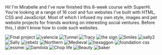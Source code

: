 Hi! I'm Mirabelle and I've now finished this 8-week course with SuperHi. 
You're looking at a range of 16 cool and fun websites I've built with HTML, CSS and JavaScript. 
Most of which I infused my own style, images and pet website projects for friends working on interesting 
social ventures. Before this, I didn't know how to code such websites.

![Final project](https://github.com/user-attachments/assets/f066fd8e-922e-485d-8449-af0917eebbe9)
![valencia](https://github.com/user-attachments/assets/5c08e3fc-58ed-4afe-bcd6-d69d9bef1078)
![Tunnel](https://github.com/user-attachments/assets/ad4cbf33-f711-4e26-a372-d4538d0e7854)
![Tracy](https://github.com/user-attachments/assets/815708f2-b7d4-4129-880c-4f0b9b8b9b30)
![the sign](https://github.com/user-attachments/assets/78f2d49d-7ceb-4128-a115-93a4e531d543)
![Smiles](https://github.com/user-attachments/assets/377632f5-6aba-4025-95cd-12d53b4d8138)
![sally2](https://github.com/user-attachments/assets/0acce81a-5f36-40b8-8ae4-4d143fde9bd6)
![Sally](https://github.com/user-attachments/assets/196a118c-570d-44c7-a085-d1d519a6349c)
![rebelz](https://github.com/user-attachments/assets/9f6d32a3-3c62-4d09-bbb3-0c33e5575ca6)
![Northern](https://github.com/user-attachments/assets/31784a25-277b-4826-a976-bebb51429c4f)
![Medieval](https://github.com/user-attachments/assets/94397013-2499-4284-8e2b-5ea63ca870d5)
![hexaggon](https://github.com/user-attachments/assets/9efc6354-c0e9-4f6b-b187-474a62022170)
![foundation css](https://github.com/user-attachments/assets/4d2ef47d-fe18-41f2-bbde-207aeb15e1ed)
![essmei](https://github.com/user-attachments/assets/f5039576-a40c-4dfd-b40c-c75ebf0c3f70)
![Damilola](https://github.com/user-attachments/assets/f90e9c12-c2b5-42ac-bc18-2f07dcc41cf2)
![Chop life](https://github.com/user-attachments/assets/7761865e-a2d9-436f-87df-0427e856224a)
![Beauty](https://github.com/user-attachments/assets/0d4add96-bb77-47e2-be07-2450bca5fd5e)
![baker](https://github.com/user-attachments/assets/4fc80923-7c18-4f78-aa4a-0158c3afbbc2)
